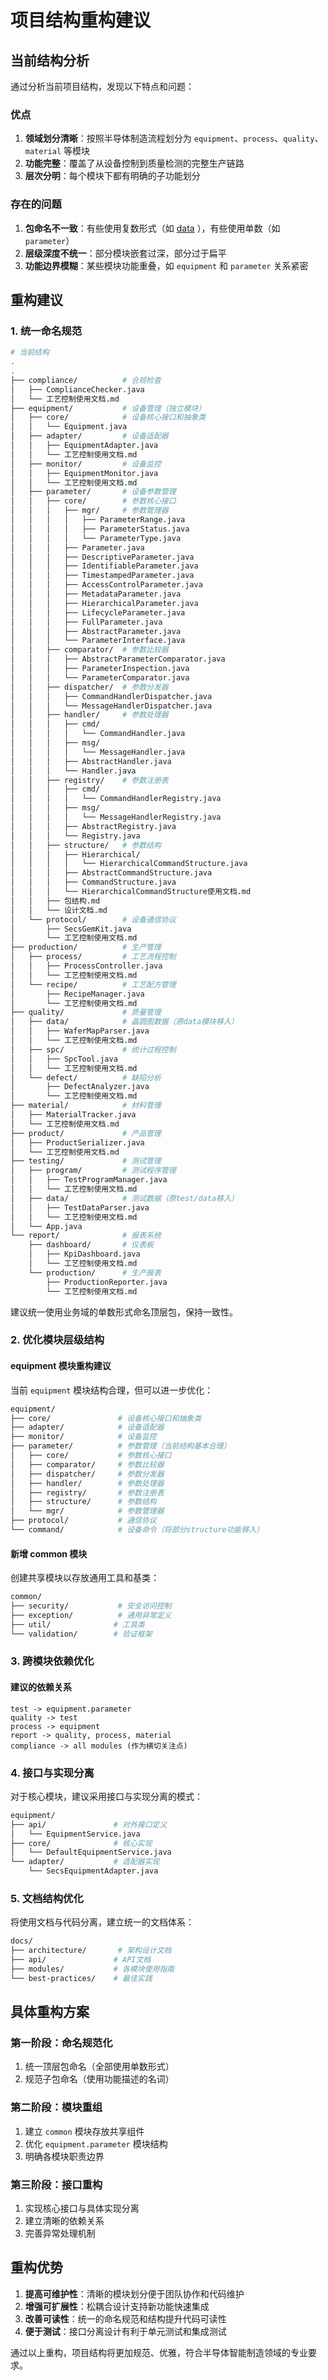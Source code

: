 # 项目结构重构建议

## 当前结构分析

通过分析当前项目结构，发现以下特点和问题：

### 优点

1. **领域划分清晰**：按照半导体制造流程划分为 `equipment`、`process`、`quality`、`material` 等模块
2. **功能完整**：覆盖了从设备控制到质量检测的完整生产链路
3. **层次分明**：每个模块下都有明确的子功能划分

### 存在的问题

1. **包命名不一致**：有些使用复数形式（如 [data](file://E:\dossier\others\im-framework\src\main\java\com\qtech\im\integration\mes\MesIntegrator.java#L200-L200)
   ），有些使用单数（如 `parameter`）
2. **层级深度不统一**：部分模块嵌套过深，部分过于扁平
3. **功能边界模糊**：某些模块功能重叠，如 `equipment` 和 `parameter` 关系紧密

## 重构建议

### 1. 统一命名规范

```bash
# 当前结构
.
.
├── compliance/          # 合规检查
│   ├── ComplianceChecker.java
│   └── 工艺控制使用文档.md
├── equipment/           # 设备管理（独立模块）
│   ├── core/            # 设备核心接口和抽象类
│   │   └── Equipment.java
│   ├── adapter/         # 设备适配器
│   │   ├── EquipmentAdapter.java
│   │   └── 工艺控制使用文档.md
│   ├── monitor/         # 设备监控
│   │   ├── EquipmentMonitor.java
│   │   └── 工艺控制使用文档.md
│   ├── parameter/       # 设备参数管理
│   │   ├── core/        # 参数核心接口
│   │   │   ├── mgr/     # 参数管理器
│   │   │   │   ├── ParameterRange.java
│   │   │   │   ├── ParameterStatus.java
│   │   │   │   └── ParameterType.java
│   │   │   ├── Parameter.java
│   │   │   ├── DescriptiveParameter.java
│   │   │   ├── IdentifiableParameter.java
│   │   │   ├── TimestampedParameter.java
│   │   │   ├── AccessControlParameter.java
│   │   │   ├── MetadataParameter.java
│   │   │   ├── HierarchicalParameter.java
│   │   │   ├── LifecycleParameter.java
│   │   │   ├── FullParameter.java
│   │   │   ├── AbstractParameter.java
│   │   │   └── ParameterInterface.java
│   │   ├── comparator/  # 参数比较器
│   │   │   ├── AbstractParameterComparator.java
│   │   │   ├── ParameterInspection.java
│   │   │   └── ParameterComparator.java
│   │   ├── dispatcher/  # 参数分发器
│   │   │   ├── CommandHandlerDispatcher.java
│   │   │   └── MessageHandlerDispatcher.java
│   │   ├── handler/     # 参数处理器
│   │   │   ├── cmd/
│   │   │   │   └── CommandHandler.java
│   │   │   ├── msg/
│   │   │   │   └── MessageHandler.java
│   │   │   ├── AbstractHandler.java
│   │   │   └── Handler.java
│   │   ├── registry/    # 参数注册表
│   │   │   ├── cmd/
│   │   │   │   └── CommandHandlerRegistry.java
│   │   │   ├── msg/
│   │   │   │   └── MessageHandlerRegistry.java
│   │   │   ├── AbstractRegistry.java
│   │   │   └── Registry.java
│   │   ├── structure/   # 参数结构
│   │   │   ├── Hierarchical/
│   │   │   │   └── HierarchicalCommandStructure.java
│   │   │   ├── AbstractCommandStructure.java
│   │   │   ├── CommandStructure.java
│   │   │   └── HierarchicalCommandStructure使用文档.md
│   │   ├── 包结构.md
│   │   └── 设计文档.md
│   └── protocol/        # 设备通信协议
│       ├── SecsGemKit.java
│       └── 工艺控制使用文档.md
├── production/          # 生产管理
│   ├── process/         # 工艺流程控制
│   │   ├── ProcessController.java
│   │   └── 工艺控制使用文档.md
│   └── recipe/          # 工艺配方管理
│       ├── RecipeManager.java
│       └── 工艺控制使用文档.md
├── quality/             # 质量管理
│   ├── data/            # 晶圆图数据（原data模块移入）
│   │   ├── WaferMapParser.java
│   │   └── 工艺控制使用文档.md
│   ├── spc/             # 统计过程控制
│   │   ├── SpcTool.java
│   │   └── 工艺控制使用文档.md
│   └── defect/          # 缺陷分析
│       ├── DefectAnalyzer.java
│       └── 工艺控制使用文档.md
├── material/            # 材料管理
│   ├── MaterialTracker.java
│   └── 工艺控制使用文档.md
├── product/             # 产品管理
│   ├── ProductSerializer.java
│   └── 工艺控制使用文档.md
├── testing/             # 测试管理
│   ├── program/         # 测试程序管理
│   │   ├── TestProgramManager.java
│   │   └── 工艺控制使用文档.md
│   ├── data/            # 测试数据（原test/data移入）
│   │   ├── TestDataParser.java
│   │   └── 工艺控制使用文档.md
│   └── App.java
└── report/              # 报表系统
    ├── dashboard/       # 仪表板
    │   ├── KpiDashboard.java
    │   └── 工艺控制使用文档.md
    └── production/      # 生产报表
        ├── ProductionReporter.java
        └── 工艺控制使用文档.md

```

建议统一使用业务域的单数形式命名顶层包，保持一致性。

### 2. 优化模块层级结构

#### equipment 模块重构建议

当前 `equipment` 模块结构合理，但可以进一步优化：

```bash
equipment/
├── core/               # 设备核心接口和抽象类
├── adapter/            # 设备适配器
├── monitor/            # 设备监控
├── parameter/          # 参数管理（当前结构基本合理）
│   ├── core/           # 参数核心接口
│   ├── comparator/     # 参数比较器
│   ├── dispatcher/     # 参数分发器
│   ├── handler/        # 参数处理器
│   ├── registry/       # 参数注册表
│   ├── structure/      # 参数结构
│   └── mgr/            # 参数管理器
├── protocol/           # 通信协议
└── command/            # 设备命令（将部分structure功能移入）
```

#### 新增 common 模块

创建共享模块以存放通用工具和基类：

```bash
common/
├── security/           # 安全访问控制
├── exception/          # 通用异常定义
├── util/              # 工具类
└── validation/        # 验证框架
```

### 3. 跨模块依赖优化

#### 建议的依赖关系

```
test -> equipment.parameter
quality -> test
process -> equipment
report -> quality, process, material
compliance -> all modules (作为横切关注点)
```

### 4. 接口与实现分离

对于核心模块，建议采用接口与实现分离的模式：

```bash
equipment/
├── api/               # 对外接口定义
│   └── EquipmentService.java
├── core/              # 核心实现
│   └── DefaultEquipmentService.java
└── adapter/           # 适配器实现
    └── SecsEquipmentAdapter.java
```

### 5. 文档结构优化

将使用文档与代码分离，建立统一的文档体系：

```bash
docs/
├── architecture/       # 架构设计文档
├── api/               # API文档
├── modules/           # 各模块使用指南
└── best-practices/    # 最佳实践
```

## 具体重构方案

### 第一阶段：命名规范化

1. 统一顶层包命名（全部使用单数形式）
2. 规范子包命名（使用功能描述的名词）

### 第二阶段：模块重组

1. 建立 `common` 模块存放共享组件
2. 优化 `equipment.parameter` 模块结构
3. 明确各模块职责边界

### 第三阶段：接口重构

1. 实现核心接口与具体实现分离
2. 建立清晰的依赖关系
3. 完善异常处理机制

## 重构优势

1. **提高可维护性**：清晰的模块划分便于团队协作和代码维护
2. **增强可扩展性**：松耦合设计支持新功能快速集成
3. **改善可读性**：统一的命名规范和结构提升代码可读性
4. **便于测试**：接口分离设计有利于单元测试和集成测试

通过以上重构，项目结构将更加规范、优雅，符合半导体智能制造领域的专业要求。
